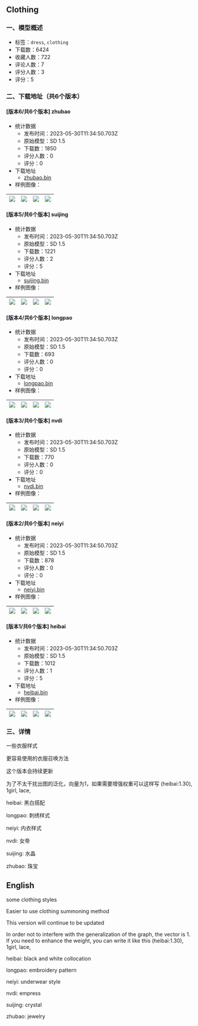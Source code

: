 ## Clothing
### 一、模型概述

- 标签：`dress`, `clothing`
- 下载数：6424
- 收藏人数：722
- 评论人数：7
- 评分人数：3
- 评分：5

### 二、下载地址（共6个版本）

#### [版本6/共6个版本] zhubao

- 统计数据
  - 发布时间：2023-05-30T11:34:50.703Z
  - 原始模型：SD 1.5
  - 下载数：1850
  - 评分人数：0
  - 评分：0
- 下载地址
  - [zhubao.bin](https://civitai.com/api/download/models/85406)
- 样例图像：

| <img src="https://image.civitai.com/xG1nkqKTMzGDvpLrqFT7WA/80ba69cc-5507-4bab-9553-005b0b624447/width=450/967007.jpeg" /> | <img src="https://image.civitai.com/xG1nkqKTMzGDvpLrqFT7WA/8e7c0f1c-6b5d-431a-a3bb-6bb3766303c7/width=450/967006.jpeg" /> | <img src="https://image.civitai.com/xG1nkqKTMzGDvpLrqFT7WA/da3b4d98-fc9d-4258-86a4-a0dc0d60af0d/width=450/966994.jpeg" /> | <img src="https://image.civitai.com/xG1nkqKTMzGDvpLrqFT7WA/373f2801-6e57-43c2-8284-348096fced42/width=450/967033.jpeg" /> |
| ---- | ---- | ---- | ---- |

#### [版本5/共6个版本] suijing

- 统计数据
  - 发布时间：2023-05-30T11:34:50.703Z
  - 原始模型：SD 1.5
  - 下载数：1221
  - 评分人数：2
  - 评分：5
- 下载地址
  - [suijing.bin](https://civitai.com/api/download/models/81252)
- 样例图像：

| <img src="https://image.civitai.com/xG1nkqKTMzGDvpLrqFT7WA/677c296b-059a-4547-8c73-b6bbfdf3417c/width=450/912835.jpeg" /> | <img src="https://image.civitai.com/xG1nkqKTMzGDvpLrqFT7WA/c0d2eebe-ee49-4c6c-bb34-0378974c7c0a/width=450/912899.jpeg" /> | <img src="https://image.civitai.com/xG1nkqKTMzGDvpLrqFT7WA/44cb8944-1f30-4cd5-8013-76ac33104d74/width=450/912900.jpeg" /> | <img src="https://image.civitai.com/xG1nkqKTMzGDvpLrqFT7WA/6652af6c-8266-4f33-9293-1e6a4ad6e6b6/width=450/912836.jpeg" /> |
| ---- | ---- | ---- | ---- |

#### [版本4/共6个版本] longpao

- 统计数据
  - 发布时间：2023-05-30T11:34:50.703Z
  - 原始模型：SD 1.5
  - 下载数：693
  - 评分人数：0
  - 评分：0
- 下载地址
  - [longpao.bin](https://civitai.com/api/download/models/72795)
- 样例图像：

| <img src="https://image.civitai.com/xG1nkqKTMzGDvpLrqFT7WA/7b2f6cc9-1a43-4b20-a508-64622bc0eb61/width=450/860480.jpeg" /> | <img src="https://image.civitai.com/xG1nkqKTMzGDvpLrqFT7WA/7b99af59-6aff-4c1b-a6d6-89a01e010f5e/width=450/814547.jpeg" /> | <img src="https://image.civitai.com/xG1nkqKTMzGDvpLrqFT7WA/eb0bffb9-bd2e-49cb-b582-3e4c47b4eb90/width=450/812560.jpeg" /> | <img src="https://image.civitai.com/xG1nkqKTMzGDvpLrqFT7WA/33f2617d-48bb-4e04-9e27-fca2be582811/width=450/812561.jpeg" /> |
| ---- | ---- | ---- | ---- |

#### [版本3/共6个版本] nvdi

- 统计数据
  - 发布时间：2023-05-30T11:34:50.703Z
  - 原始模型：SD 1.5
  - 下载数：770
  - 评分人数：0
  - 评分：0
- 下载地址
  - [nvdi.bin](https://civitai.com/api/download/models/78389)
- 样例图像：

| <img src="https://image.civitai.com/xG1nkqKTMzGDvpLrqFT7WA/38e84453-905d-49d8-803c-b1a731332db7/width=450/879208.jpeg" /> | <img src="https://image.civitai.com/xG1nkqKTMzGDvpLrqFT7WA/74ac8427-65fb-4556-90e5-cc437e3cf350/width=450/879204.jpeg" /> | <img src="https://image.civitai.com/xG1nkqKTMzGDvpLrqFT7WA/89d996b2-1828-4a65-bb91-d55b8bc65d2d/width=450/879205.jpeg" /> | <img src="https://image.civitai.com/xG1nkqKTMzGDvpLrqFT7WA/f8e485f5-78d1-4bc8-aebd-41d22a40ab7f/width=450/879206.jpeg" /> |
| ---- | ---- | ---- | ---- |

#### [版本2/共6个版本] neiyi

- 统计数据
  - 发布时间：2023-05-30T11:34:50.703Z
  - 原始模型：SD 1.5
  - 下载数：878
  - 评分人数：0
  - 评分：0
- 下载地址
  - [neiyi.bin](https://civitai.com/api/download/models/76792)
- 样例图像：

| <img src="https://image.civitai.com/xG1nkqKTMzGDvpLrqFT7WA/457bfea0-72e3-4268-b863-874a4b525ade/width=450/860470.jpeg" /> | <img src="https://image.civitai.com/xG1nkqKTMzGDvpLrqFT7WA/6767a325-4584-4575-ac51-92ead1a387e1/width=450/860468.jpeg" /> | <img src="https://image.civitai.com/xG1nkqKTMzGDvpLrqFT7WA/e9345857-ee8b-43a0-bdd8-5e4726935e96/width=450/860471.jpeg" /> | <img src="https://image.civitai.com/xG1nkqKTMzGDvpLrqFT7WA/634d5a12-701b-4058-800b-3170f0347b0f/width=450/860472.jpeg" /> |
| ---- | ---- | ---- | ---- |

#### [版本1/共6个版本] heibai

- 统计数据
  - 发布时间：2023-05-30T11:34:50.703Z
  - 原始模型：SD 1.5
  - 下载数：1012
  - 评分人数：1
  - 评分：5
- 下载地址
  - [heibai.bin](https://civitai.com/api/download/models/72800)
- 样例图像：

| <img src="https://image.civitai.com/xG1nkqKTMzGDvpLrqFT7WA/3a3866f8-b2f3-4e0c-a4b8-97d3788fb3b6/width=450/812582.jpeg" /> | <img src="https://image.civitai.com/xG1nkqKTMzGDvpLrqFT7WA/fc7f8b53-659b-4f42-9c39-ebc6f2f0ad27/width=450/814697.jpeg" /> | <img src="https://image.civitai.com/xG1nkqKTMzGDvpLrqFT7WA/ae730162-e0aa-44d8-a929-c8f31d1c9448/width=450/814698.jpeg" /> | <img src="https://image.civitai.com/xG1nkqKTMzGDvpLrqFT7WA/89c01559-5b24-46af-aca2-ee5515661c98/width=450/812594.jpeg" /> |
| ---- | ---- | ---- | ---- |


### 三、详情
<p>一些衣服样式</p><p>更容易使用的衣服召唤方法</p><p>这个版本会持续更新</p><p>为了不太干扰出图的泛化，向量为1，如果需要增强权重可以这样写 (heibai:1.30), 1girl, lace,</p><p></p><p>heibai: 黑白搭配</p><p>longpao: 刺绣样式</p><p>neiyi: 内衣样式</p><p>nvdi: 女帝</p><p>suijing: 水晶</p><p>zhubao: 珠宝</p><h2 id="heading-32">English</h2><p>some clothing styles</p><p>Easier to use clothing summoning method</p><p>This version will continue to be updated</p><p>In order not to interfere with the generalization of the graph, the vector is 1. If you need to enhance the weight, you can write it like this (heibai:1.30), 1girl, lace,</p><p></p><p>heibai: black and white collocation</p><p>longpao: embroidery pattern</p><p>neiyi: underwear style</p><p>nvdi: empress</p><p>suijing: crystal</p><p>zhubao: jewelry</p><p></p>